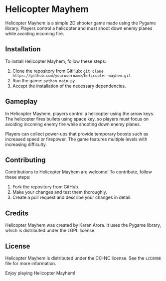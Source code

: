 # Helicopter Mayhem

Helicopter Mayhem is a simple 2D shooter game made using the Pygame library. Players control a helicopter and must shoot down enemy planes while avoiding incoming fire.

## Installation

To install Helicopter Mayhem, follow these steps:

1. Clone the repository from GitHub: `git clone https://github.com/yourusername/helicopter-mayhem.git`
2. Run the game: `python main.py`
3. Accept the installation of the necessary dependencies.

## Gameplay

In Helicopter Mayhem, players control a helicopter using the arrow keys. The helicopter fires bullets using space key, so players must focus on avoiding incoming enemy fire while shooting down enemy planes.

Players can collect power-ups that provide temporary boosts such as increased speed or firepower. The game features multiple levels with increasing difficulty.

## Contributing

Contributions to Helicopter Mayhem are welcome! To contribute, follow these steps:

1. Fork the repository from GitHub.
2. Make your changes and test them thoroughly.
3. Create a pull request and describe your changes in detail.

## Credits

Helicopter Mayhem was created by Karan Arora. It uses the Pygame library, which is distributed under the LGPL license.

## License

Helicopter Mayhem is distributed under the CC-NC license. See the `LICENSE` file for more information.

Enjoy playing Helicopter Mayhem!
